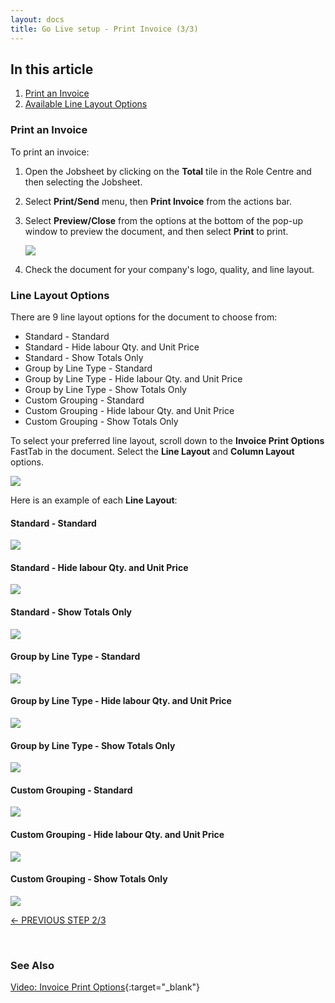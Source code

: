 ```yaml
---
layout: docs
title: Go Live setup - Print Invoice (3/3)
---
```


## In this article
1. [Print an Invoice](#print-an-invoice)
2. [Available Line Layout Options](#line-layout-options)


### Print an Invoice   
To print an invoice:
1. Open the Jobsheet by clicking on the **Total** tile in the Role Centre and then selecting the Jobsheet.
2. Select **Print/Send** menu, then **Print Invoice** from the actions bar.
3. Select **Preview/Close** from the options at the bottom of the pop-up window to preview the document, and then select **Print** to print.

   ![](media/garagehive-go-live-print-invoice1.gif)

4. Check the document for your company's logo, quality, and line layout. 

### Line Layout Options
There are 9 line layout options for the document to choose from:
* Standard - Standard 
* Standard - Hide labour Qty. and Unit Price 
* Standard - Show Totals Only 
* Group by Line Type - Standard 
* Group by Line Type - Hide labour Qty. and Unit Price 
* Group by Line Type - Show Totals Only 
* Custom Grouping - Standard 
* Custom Grouping - Hide labour Qty. and Unit Price 
* Custom Grouping - Show Totals Only

To select your preferred line layout, scroll down to the **Invoice Print Options** FastTab in the document. Select the **Line Layout** and **Column Layout** options.

   ![](media/garagehive-go-live-print-invoice2.png)

Here is an example of each **Line Layout**:

#### Standard - Standard

![](media/garagehive-printlayout-stdstd.png)

#### Standard - Hide labour Qty. and Unit Price

![](media/garagehive-printlayout-stdhide.png)

#### Standard - Show Totals Only 

![](media/garagehive-printlayout-stdtotalsonly.png)

#### Group by Line Type - Standard

![](media/garagehive-printlayout-grouplinestd.png)

#### Group by Line Type - Hide labour Qty. and Unit Price

![](media/garagehive-printlayout-grouplinehide.png)

#### Group by Line Type - Show Totals Only

![](media/garagehive-printlayout-grouplibetotalsonly.png)

#### Custom Grouping - Standard 

![](media/garagehive-printlayout-custstd.png)

#### Custom Grouping - Hide labour Qty. and Unit Price

![](media/garagehive-printlayout-custhide.png)

#### Custom Grouping - Show Totals Only

![](media/garagehive-printlayout-custtotalsonly.png)

[<- PREVIOUS STEP 2/3](/docs/golive-sms-email.html)


<br>

### **See Also**
[Video: Invoice Print Options](https://www.youtube.com/watch?v=ZV_f6X9wVHk){:target="_blank"}
